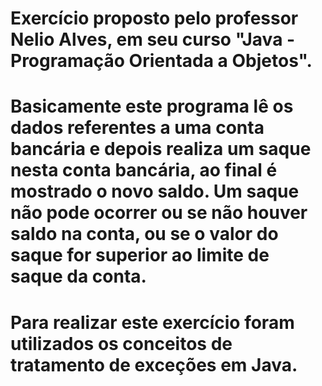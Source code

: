 # Exercício proposto pelo professor Nelio Alves, em seu curso "Java - Programação Orientada a Objetos".

# Basicamente este programa lê os dados referentes a uma conta bancária e depois realiza um saque nesta conta bancária, ao final é mostrado o novo saldo. Um saque não pode ocorrer ou se não houver saldo na conta, ou se o valor do saque for superior ao limite de saque da conta.

# Para realizar este exercício foram utilizados os conceitos de tratamento de exceções em Java.
